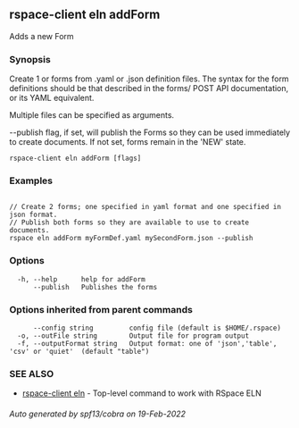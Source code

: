 ## rspace-client eln addForm

Adds a new Form

### Synopsis


Create 1 or forms from .yaml or .json definition files.
The syntax for the form definitions should be that described in the forms/
POST API documentation, or its YAML equivalent.

Multiple files can be specified as arguments.

--publish flag, if set, will publish the Forms so they can be used 
immediately to create documents. If not set, forms remain in the 'NEW' state.


```
rspace-client eln addForm [flags]
```

### Examples

```
 
// Create 2 forms; one specified in yaml format and one specified in json format.
// Publish both forms so they are available to use to create documents.
rspace eln addForm myFormDef.yaml mySecondForm.json --publish

```

### Options

```
  -h, --help      help for addForm
      --publish   Publishes the forms
```

### Options inherited from parent commands

```
      --config string         config file (default is $HOME/.rspace)
  -o, --outFile string        Output file for program output
  -f, --outputFormat string   Output format: one of 'json','table', 'csv' or 'quiet'  (default "table")
```

### SEE ALSO

* [rspace-client eln](rspace-client_eln.md)	 - Top-level command to work with RSpace ELN

###### Auto generated by spf13/cobra on 19-Feb-2022
